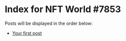 # Index for NFT World #7853
Posts will be displayed in the order below:

- [Your first post](./001-first.md)

